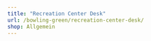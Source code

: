```yaml
---
title: "Recreation Center Desk"
url: /bowling-green/recreation-center-desk/
shop: Allgemein
---
```

